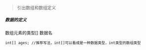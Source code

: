 >  引出数组和数组定义 

##### 数据的定义

数组元素的类型[] 数据名

```jav
int[] ages; //推荐写法，int[]可以看成是一种数据类型，int类型的数组类型
```

